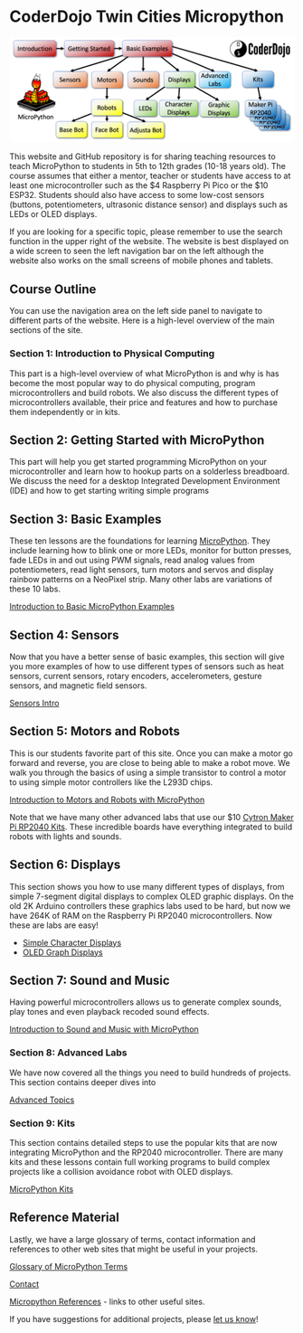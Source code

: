 # CoderDojo Twin Cities Micropython

![Micropython logo](img/banner.png)

This website and GitHub repository is for sharing teaching resources to teach MicroPython to students in 5th to 12th grades (10-18 years old).  The course assumes that either a mentor, teacher or students have access to at least one microcontroller such as the $4 Raspberry Pi Pico or the $10 ESP32.  Students should also have access to some low-cost sensors (buttons, potentiometers, ultrasonic distance sensor) and displays such as LEDs or OLED displays.

If you are looking for a specific topic, please remember to use the search function in the upper right of the website.  The website is best displayed on a wide screen to seen the left navigation bar on the left although the website also works on the small screens of mobile phones and tablets.

## Course Outline

You can use the navigation area on the left side panel to navigate to different parts of the website.  Here is a high-level overview of the main sections of the site.

### Section 1: Introduction to Physical Computing

This part is a high-level overview of what MicroPython is and why is has become the most popular way to do physical computing, program microcontrollers and build robots.  We also discuss the different types of microcontrollers available, their price and features and how to purchase them independently or in kits.

## Section 2: Getting Started with MicroPython

This part will help you get started programming MicroPython on your microcontroller and learn how to hookup parts on a solderless breadboard.  We discuss the need for a desktop Integrated Development Environment (IDE) and how to get starting writing simple programs

## Section 3: Basic Examples

These ten lessons are the foundations for learning [MicroPython](misc/glossary#micropython).  They include learning how to blink one or more LEDs, monitor for button presses, fade LEDs in and out using PWM signals, read analog values from potentiometers, read light sensors, turn motors and servos and display rainbow patterns on a NeoPixel strip.  Many other labs are variations of these 10 labs.

[Introduction to Basic MicroPython Examples](intro/01-intro.md)

## Section 4: Sensors

Now that you have a better sense of basic examples, this section will give you more examples of how to use different types of sensors such as heat sensors, current sensors, rotary encoders, accelerometers, gesture sensors, and magnetic field sensors.

[Sensors Intro](sensors/01-intro.md)

## Section 5: Motors and Robots

This is our students favorite part of this site.  Once you can make a motor go forward and reverse, you are close to being able to make a robot move.  We walk you through the basics of using a simple transistor to control a motor to using simple motor controllers like the L293D chips.

[Introduction to Motors and Robots with MicroPython](motors/01-intro.md)

Note that we have many other advanced labs that use our $10 [Cytron Maker Pi RP2040 Kits](kits/maker-pi-rp2040-robot/01-intro.md).  These incredible boards have everything integrated to build robots with lights and sounds.

## Section 6: Displays

This section shows you how to use many different types of displays, from simple 7-segment digital displays to complex OLED graphic displays.  On the old 2K Arduino controllers these graphics labs used to be hard, but now we have 264K of RAM on the Raspberry Pi RP2040 microcontrollers.  Now these are labs are easy!

* [Simple Character Displays](displays/01-intro.md)
* [OLED Graph Displays](oled/01-intro.md)

## Section 7: Sound and Music

Having powerful microcontrollers allows us to generate complex sounds, play tones and even playback recoded sound effects.

[Introduction to Sound and Music with MicroPython](sound/01-intro.md)

### Section 8: Advanced Labs

We have now covered all the things you need to build hundreds of projects.  This section contains deeper dives into

[Advanced Topics](advanced-labs/01-intro.md)

### Section 9: Kits

This section contains detailed steps to use the popular kits that are now integrating MicroPython and the RP2040 microcontroller.  There are many kits and these lessons contain full working programs to build complex projects like a collision avoidance robot with OLED displays.

[MicroPython Kits](kits/01-intro.md)

## Reference Material

Lastly, we have a large glossary of terms, contact information and references to other web sites that might be useful in your projects.

[Glossary of MicroPython Terms](misc/glossary.md)

[Contact](misc/contact.md)

[Micropython References](misc/references.md) - links to other useful sites.

If you have suggestions for additional projects, please [let us know](mailto:info@codesavvy.org)!



